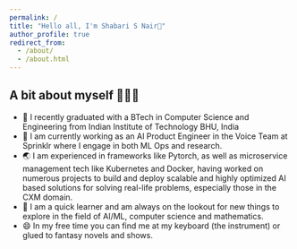```yaml
---
permalink: /
title: "Hello all, I'm Shabari S Nair👋"
author_profile: true
redirect_from: 
  - /about/
  - /about.html
---
```


## A bit about myself  🧑🏻‍💻
- 🔭 I recently graduated with a BTech in Computer Science and Engineering from Indian Institute of Technology BHU, India
- 🌲 I am currently working as an AI Product Engineer in the Voice Team at Sprinklr where I engage in both ML Ops and research.
- 🌏 I am experienced in frameworks like Pytorch, as well as microservice management tech like Kubernetes and Docker, having worked on numerous projects to build and deploy scalable and highly optimized AI based solutions for solving real-life problems, especially those in the CXM domain.
- 🌱 I am a quick learner and am always on the lookout for new things to explore in the field of AI/ML, computer science and mathematics.
-  😄 In my free time you can find me at my keyboard (the instrument) or glued to fantasy novels and shows.


